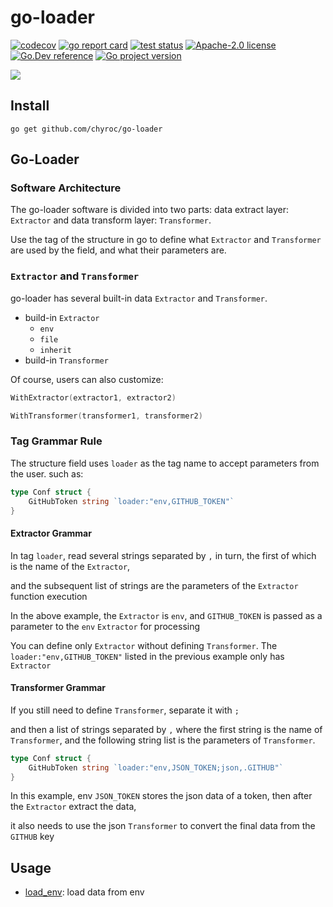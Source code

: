 # go-loader

[![codecov](https://codecov.io/gh/chyroc/go-loader/branch/master/graph/badge.svg?token=Z73T6YFF80)](https://codecov.io/gh/chyroc/go-loader)
[![go report card](https://goreportcard.com/badge/github.com/chyroc/go-loader "go report card")](https://goreportcard.com/report/github.com/chyroc/go-loader)
[![test status](https://github.com/chyroc/go-loader/actions/workflows/test.yml/badge.svg)](https://github.com/chyroc/go-loader/actions)
[![Apache-2.0 license](https://img.shields.io/badge/License-Apache%202.0-brightgreen.svg)](https://opensource.org/licenses/Apache-2.0)
[![Go.Dev reference](https://img.shields.io/badge/go.dev-reference-blue?logo=go&logoColor=white)](https://pkg.go.dev/github.com/chyroc/go-loader)
[![Go project version](https://badge.fury.io/go/github.com%2Fchyroc%2Fgo-loader.svg)](https://badge.fury.io/go/github.com%2Fchyroc%2Fgo-loader)

![](./header.png)

## Install

```shell
go get github.com/chyroc/go-loader
```

## Go-Loader

### Software Architecture

The go-loader software is divided into two parts: data extract layer: `Extractor` and data transform layer: `Transformer`.

Use the tag of the structure in go to define what `Extractor` and `Transformer` are used by the field, and what their parameters are.

### `Extractor` and `Transformer`

go-loader has several built-in data `Extractor` and `Transformer`.

- build-in `Extractor`
  - `env`
  - `file`
  - `inherit`
- build-in `Transformer`

Of course, users can also customize:

```go
WithExtractor(extractor1, extractor2)

WithTransformer(transformer1, transformer2)
```

### Tag Grammar Rule

The structure field uses `loader` as the tag name to accept parameters from the user. such as:

```go
type Conf struct {
	GitHubToken string `loader:"env,GITHUB_TOKEN"`
}
```

#### Extractor Grammar

In tag `loader`, read several strings separated by `,` in turn, the first of which is the name of the `Extractor`,

and the subsequent list of strings are the parameters of the `Extractor` function execution

In the above example, the `Extractor` is `env`, and `GITHUB_TOKEN` is passed as a parameter to the `env` `Extractor` for processing

You can define only `Extractor` without defining `Transformer`. The `loader:"env,GITHUB_TOKEN"` listed in the previous example only has `Extractor`

#### Transformer Grammar

If you still need to define `Transformer`, separate it with `;`

and then a list of strings separated by `,` where the first string is the name of `Transformer`, and the following string list is the parameters of `Transformer`.

```go
type Conf struct {
	GitHubToken string `loader:"env,JSON_TOKEN;json,.GITHUB"`
}
```

In this example, env `JSON_TOKEN` stores the json data of a token, then after the `Extractor` extract the data, 

it also needs to use the json `Transformer` to convert the final data from the `GITHUB` key

## Usage

- [load_env](./_examples/load_env/main.go): load data from env
